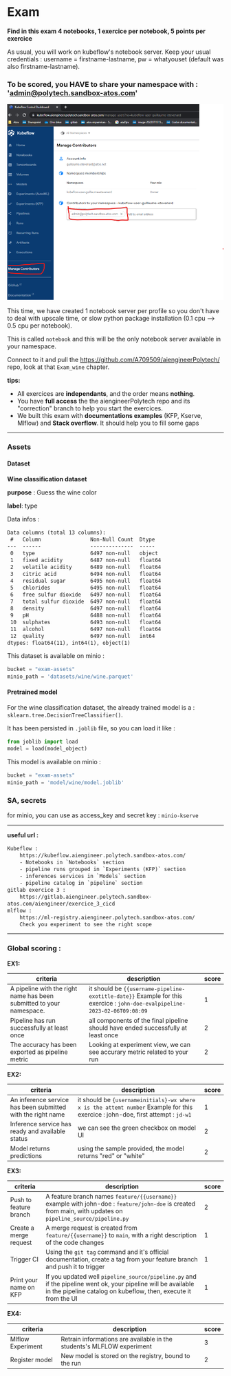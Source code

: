 # Exam

**Find in this exam 4 notebooks, 1 exercice per notebook, 5 points per exercice**

As usual, you will work on kubeflow's notebook server. Keep your usual credentials : username = firstname-lastname, pw = whatyouset (default was also firstname-lastname).

### **To be scored, you HAVE to share your namespace with : 'admin@polytech.sandbox-atos.com'**

![addAdmin](./images/addAdmin.png)


This time, we have created 1 notebook server per profile so you don't have to deal with upscale time, or slow python package installation (0.1 cpu --> 0.5 cpu per notebook).

This is called `notebook` and this will be the only notebook server available in your namespace.

Connect to it and pull the https://github.com/A709509/aiengineerPolytech/ repo, look at that `Exam_wine` chapter.

**tips:**
- All exercices are **independants**, and the order means **nothing**. 
- You have **full access** the the aiengineerPolytech repo and its "correction" branch to help you start the exercices. 
- We built this exam with **documentations examples** (KFP, Kserve, Mlflow) and **Stack overflow**. It should help you to fill some gaps

---

### Assets

#### Dataset

**Wine classification dataset** 

**purpose** :
Guess the wine color

**label**:
type

Data infos : 

```
Data columns (total 13 columns):
 #   Column                Non-Null Count  Dtype  
---  ------                --------------  -----  
 0   type                  6497 non-null   object 
 1   fixed acidity         6487 non-null   float64
 2   volatile acidity      6489 non-null   float64
 3   citric acid           6494 non-null   float64
 4   residual sugar        6495 non-null   float64
 5   chlorides             6495 non-null   float64
 6   free sulfur dioxide   6497 non-null   float64
 7   total sulfur dioxide  6497 non-null   float64
 8   density               6497 non-null   float64
 9   pH                    6488 non-null   float64
 10  sulphates             6493 non-null   float64
 11  alcohol               6497 non-null   float64
 12  quality               6497 non-null   int64  
dtypes: float64(11), int64(1), object(1)
```

This dataset is available on minio : 

```python
bucket = "exam-assets" 
minio_path = 'datasets/wine/wine.parquet'
```

#### Pretrained model

For the wine classification dataset, the already trained model is a : 
  `sklearn.tree.DecisionTreeClassifier()`. 
  
It has been persisted in `.joblib` file, so you can load it like : 

```python
from joblib import load
model = load(model_object)
```

This model is available on minio : 

```python
bucket = "exam-assets" 
minio_path = 'model/wine/model.joblib'
```

### SA, secrets

for minio, you can use as access_key and secret key : `minio-kserve`

---

**useful url :**

```
Kubeflow : 
    https://kubeflow.aiengineer.polytech.sandbox-atos.com/
    - Notebooks in `Notebooks` section
    - pipeline runs grouped in `Experiments (KFP)` section
    - inferences services in `Models` section
    - pipeline catalog in `pipeline` section
gitlab exercice 3 : 
    https://gitlab.aiengineer.polytech.sandbox-atos.com/aiengineer/exercice_3_cicd
mlflow : 
    https://ml-registry.aiengineer.polytech.sandbox-atos.com/
    Check you experiment to see the right scope
```
--- 

### Global scoring : 

**EX1:**

| criteria  | description  | score  |  
|---|---|---|
|  A pipeline with the right name has been submitted to your namespace.  | it should be `{{username-pipeline-exotitle-date}}` Example for this exercice : `john-doe-evalpipeline-2023-02-06T09:08:09`  |  1 |
|  Pipeline has run successfully at least once |  all components of the final pipeline should have ended successfully at least once | 2  |
|  The accuracy has been exported as pipeline metric | Looking at experiment view, we can see accurary metric related to your run  | 2  |

**EX2:**

| criteria  | description  | score  |  
|---|---|---|
|  An inference service has been submitted with the right name  | it should be `{usernameinitials}-wx where x is the attemt number` Example for this exercice : john-doe, first attempt : `jd-w1`  |  1 |
|  Inference service has ready and available status| we can see the green checkbox on model UI | 2  |
|  Model returns predictions | using the sample provided, the model returns "red" or "white"  | 2  |

**EX3:**

| criteria  | description  | score  |  
|---|---|---|
| Push to feature branch |A feature branch names `feature/{{username}}` example with john-doe : `feature/john-doe` is created from main, with updates on `pipeline_source/pipeline.py`  |  2 |
|  Create a merge request |A merge request is created from `feature/{{username}}` to `main`, with a right description of the code changes | 1  |
|  Trigger CI | Using the `git tag` command and it's official documentation, create a tag from your feature branch and push it to trigger  | 1  |
|  Print your name on KFP |  If you updated well `pipeline_source/pipeline.py` and if the pipeline went ok, your pipeline will be available in the pipeline catalog on kubeflow, then, execute it from the UI   | 1  |

**EX4:**

| criteria  | description  | score  |  
|---|---|---|
| Mlflow Experiment |Retrain informations are available in the students's MLFLOW experiment  |  3 |
|  Register model |  New model is stored on the registry, bound to the run | 2  |

